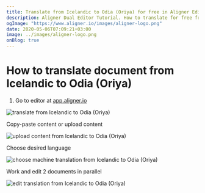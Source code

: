 ```yaml
---
title: Translate from Icelandic to Odia (Oriya) for free in Aligner Editor
description: Aligner Dual Editor Tutorial. How to translate for free from Icelandic to Odia (Oriya). Aligner is multilingual document management platform. 
ogImage: "https://www.aligner.io/images/aligner-logo.png"
date: 2020-05-06T07:09:21+03:00
image: ../images/aligner-logo.png
onBlog: true
---
```


# How to translate document from Icelandic to Odia (Oriya)

1. Go to editor at [app.aligner.io](https://app.aligner.io "Aligner App web page")

![translate from Icelandic to Odia (Oriya)](../aligner-blank-editor.png "translate from Icelandic to Odia (Oriya)")

Copy-paste content or upload content

![upload content from Icelandic to Odia (Oriya)](../aligner-uploaded-document.png "upload content from Icelandic to Odia (Oriya)")

Choose desired language

![choose machine translation from Icelandic to Odia (Oriya)](../aligner-language-dropdown.png "choose machine translation from Icelandic to Odia (Oriya)")

Work and edit 2 documents in parallel

![edit translation from Icelandic to Odia (Oriya)](../aligner-double-sitded-editor.png "edit translation from Icelandic to Odia (Oriya)")

